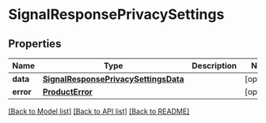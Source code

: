 # SignalResponsePrivacySettings

## Properties
Name | Type | Description | Notes
------------ | ------------- | ------------- | -------------
**data** | [**SignalResponsePrivacySettingsData**](SignalResponsePrivacySettingsData.md) |  | [optional] 
**error** | [**ProductError**](ProductError.md) |  | [optional] 

[[Back to Model list]](../README.md#documentation-for-models) [[Back to API list]](../README.md#documentation-for-api-endpoints) [[Back to README]](../README.md)

